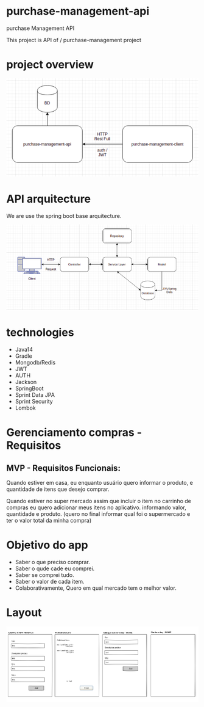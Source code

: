 # purchase-management-api
purchase Management API 

This project is API of / purchase-management project

# project overview 
  
  <img src="overview.png"/>

# API arquitecture 
  We are use the spring boot base arquitecture.
  
  <img src="project-api-architecture.png"/>
  
# technologies 

<ul>
  <li>Java14</li>
  <li>Gradle</li>
  <li>Mongodb/Redis</li>
  <li>JWT</li>
  <li>AUTH</li>
  <li>Jackson</li>
  <li>SpringBoot</li>
  <li>Sprint Data JPA</li>
  <li>Sprint Security</li>
  <li>Lombok</li>
</ul>

# Gerenciamento compras - Requisitos
## MVP - Requisitos Funcionais: 

<p>Quando estiver em casa, eu enquanto usuário quero informar o produto, e quantidade de itens que desejo comprar.</p>   

<p>Quando estiver no super mercado assim que incluir o item no carrinho de compras eu quero adicionar meus itens no aplicativo. informando valor, quantidade e produto.  (quero no final informar qual foi o supermercado e ter o valor total da minha compra)</p>

# Objetivo do app

<ul>
  <li>Saber o que preciso comprar.</li>
  <li>Saber o qude cade eu comprei.</li>
  <li>Saber se comprei tudo.</li>
  <li>Saber o valor de cada item.</li>
  <li>Colaborativamente, Quero em qual mercado tem o melhor valor.</li>
</ul>

# Layout 
  <img src="purchase-management-layout.png"/>

 
